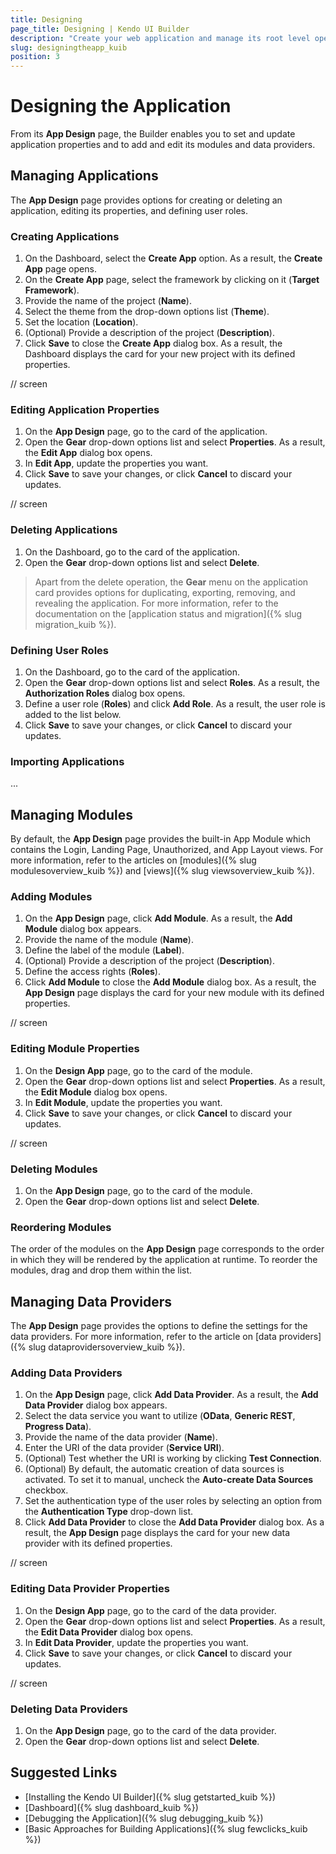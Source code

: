 ```yaml
---
title: Designing
page_title: Designing | Kendo UI Builder
description: "Create your web application and manage its root level operation from the App Design page which is provided by the Kendo UI Builder."
slug: designingtheapp_kuib
position: 3
---
```


# Designing the Application

From its **App Design** page, the Builder enables you to set and update application properties and to add and edit its modules and data providers.  

## Managing Applications

The **App Design** page provides options for creating or deleting an application, editing its properties, and defining user roles.

### Creating Applications

1. On the Dashboard, select the **Create App** option. As a result, the **Create App** page opens.
1. On the **Create App** page, select the framework by clicking on it (**Target Framework**).
1. Provide the name of the project (**Name**).
1. Select the theme from the drop-down options list (**Theme**).
1. Set the location (**Location**).
1. (Optional) Provide a description of the project (**Description**).
1. Click **Save** to close the **Create App** dialog box. As a result, the Dashboard displays the card for your new project with its defined properties.

// screen

### Editing Application Properties

1. On the **App Design** page, go to the card of the application.
1. Open the **Gear** drop-down options list and select **Properties**. As a result, the **Edit App** dialog box opens.
1. In **Edit App**, update the properties you want.
1. Click **Save** to save your changes, or click **Cancel** to discard your updates.

// screen  

### Deleting Applications

1. On the Dashboard, go to the card of the application.
1. Open the **Gear** drop-down options list and select **Delete**.

> Apart from the delete operation, the **Gear** menu on the application card provides options for duplicating, exporting, removing, and revealing the application. For more information, refer to the documentation on the [application status and migration]({% slug migration_kuib %}).

### Defining User Roles

1. On the Dashboard, go to the card of the application.
1. Open the **Gear** drop-down options list and select **Roles**. As a result, the **Authorization Roles** dialog box opens.
1. Define a user role (**Roles**) and click **Add Role**. As a result, the user role is added to the list below.
1. Click **Save** to save your changes, or click **Cancel** to discard your updates.

### Importing Applications

...

## Managing Modules

By default, the **App Design** page provides the built-in App Module which contains the Login, Landing Page, Unauthorized, and App Layout views. For more information, refer to the articles on [modules]({% slug modulesoverview_kuib %}) and [views]({% slug viewsoverview_kuib %}).

### Adding Modules

1. On the **App Design** page, click **Add Module**. As a result, the **Add Module** dialog box appears.
1. Provide the name of the module (**Name**).
1. Define the label of the module (**Label**).
1. (Optional) Provide a description of the project (**Description**).
1. Define the access rights (**Roles**).
1. Click **Add Module** to close the **Add Module** dialog box. As a result, the **App Design** page displays the card for your new module with its defined properties.

// screen

### Editing Module Properties

1. On the **Design App** page, go to the card of the module.
1. Open the **Gear** drop-down options list and select **Properties**. As a result, the **Edit Module** dialog box opens.
1. In **Edit Module**, update the properties you want.
1. Click **Save** to save your changes, or click **Cancel** to discard your updates.

// screen

### Deleting Modules

1. On the **App Design** page, go to the card of the module.
1. Open the **Gear** drop-down options list and select **Delete**.

### Reordering Modules

The order of the modules on the **App Design** page corresponds to the order in which they will be rendered by the application at runtime. To reorder the modules, drag and drop them within the list.

## Managing Data Providers

The **App Design** page provides the options to define the settings for the data providers. For more information, refer to the article on [data providers]({% slug dataprovidersoverview_kuib %}).

### Adding Data Providers

1. On the **App Design** page, click **Add Data Provider**. As a result, the **Add Data Provider** dialog box appears.
1. Select the data service you want to utilize (**OData**, **Generic REST**, **Progress Data**).
1. Provide the name of the data provider (**Name**).
1. Enter the URI of the data provider (**Service URI**).
1. (Optional) Test whether the URI is working by clicking **Test Connection**.
1. (Optional) By default, the automatic creation of data sources is activated. To set it to manual, uncheck the **Auto-create Data Sources** checkbox.
1. Set the authentication type of the user roles by selecting an option from the **Authentication Type** drop-down list.
1. Click **Add Data Provider** to close the **Add Data Provider** dialog box. As a result, the **App Design** page displays the card for your new data provider with its defined properties.

// screen

### Editing Data Provider Properties

1. On the **Design App** page, go to the card of the data provider.
1. Open the **Gear** drop-down options list and select **Properties**. As a result, the **Edit Data Provider** dialog box opens.
1. In **Edit Data Provider**, update the properties you want.
1. Click **Save** to save your changes, or click **Cancel** to discard your updates.

// screen

### Deleting Data Providers

1. On the **App Design** page, go to the card of the data provider.
1. Open the **Gear** drop-down options list and select **Delete**.

## Suggested Links

* [Installing the Kendo UI Builder]({% slug getstarted_kuib %})
* [Dashboard]({% slug dashboard_kuib %})
* [Debugging the Application]({% slug debugging_kuib %})
* [Basic Approaches for Building Applications]({% slug fewclicks_kuib %})
